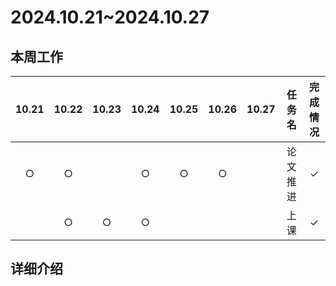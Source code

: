 # 2024.10.21~2024.10.27
## 本周工作

| 10.21 | 10.22 | 10.23 | 10.24 | 10.25 | 10.26 | 10.27 | 任务名 | 完成情况 |
| :--: | :--: | :--: | :--: | :--: | :--: | :--: | :---: | :-----: |
| $\bigcirc$ | $\bigcirc$ |  | $\bigcirc$ | $\bigcirc$ | $\bigcirc$ |  | 论文推进 | $\checkmark$ |
|   | $\bigcirc$ | $\bigcirc$  | $\bigcirc$  |  |  |  | 上课 | $\checkmark$ |

## 详细介绍